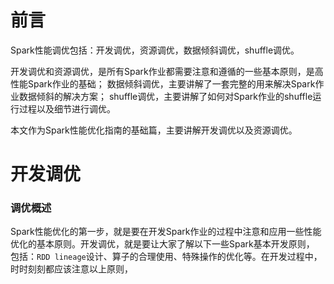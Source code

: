 # 前言
Spark性能调优包括：开发调优，资源调优，数据倾斜调优，shuffle调优。

开发调优和资源调优，是所有Spark作业都需要注意和遵循的一些基本原则，是高性能Spark作业的基础；
数据倾斜调优，主要讲解了一套完整的用来解决Spark作业数据倾斜的解决方案；
shuffle调优，主要讲解了如何对Spark作业的shuffle运行过程以及细节进行调优。

本文作为Spark性能优化指南的基础篇，主要讲解开发调优以及资源调优。

# 开发调优
### 调优概述
Spark性能优化的第一步，就是要在开发Spark作业的过程中注意和应用一些性能优化的基本原则。开发调优，就是要让大家了解以下一些Spark基本开发原则，
包括：`RDD lineage`设计、算子的合理使用、特殊操作的优化等。在开发过程中，时时刻刻都应该注意以上原则，